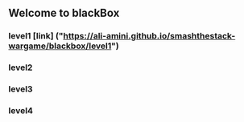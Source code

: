 ## **Welcome to blackBox**
### level1 [link] ("https://ali-amini.github.io/smashthestack-wargame/blackbox/level1")
### level2
### level3
### level4
